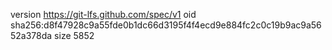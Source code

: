 version https://git-lfs.github.com/spec/v1
oid sha256:d8f47928c9a55fde0b1dc66d3195f4f4ecd9e884fc2c0c19b9ac9a5652a378da
size 5852
